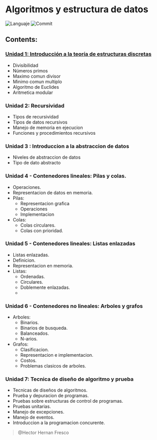 # Algoritmos y estructura de datos 
![Languaje](https://img.shields.io/github/languages/top/FrescoHAr/AyED) ![Commit](https://img.shields.io/github/last-commit/FrescoHAr/AyED)
## Contents:

### [Unidad 1: Introducción a la teoría de estructuras discretas](https://github.com/FrescoHAr/AyED/tree/master/src/Unidad_1)
- Divisibilidad
- Números primos
- Maximo comun divisor
- Minimo comun multiplo
- Algoritmo de Euclides
- Aritmetica modular

### Unidad 2: Recursividad
- Tipos de recursividad
- Tipos de datos recursivos
- Manejo de memoria en ejecucion
- Funciones y procedimientos recursivos

### Unidad 3 : Introduccion a la abstraccion de datos
- Niveles de abstraccion de datos
- Tipo de dato abstracto

### Unidad 4 - Contenedores lineales: Pilas y colas.
- Operaciones.
- Representacion de datos en memoria.
- Pilas:
  - Representacion grafica
  - Operaciones
  - Implementacion
- Colas:
  - Colas circulares.
  - Colas con prioridad.

### Unidad 5 - Contenedores lineales: Listas enlazadas
- Listas enlazadas.
- Definicion.
- Representacion en memoria.
- Listas:
  - Ordenadas.
  - Circulares.
  - Doblemente enlazadas.
  - 

### Unidad 6 - Contenedores no lineales: Arboles y grafos
- Arboles:
  - Binarios.
  - Binarios de busqueda.
  - Balanceados.
  - N-arios.
- Grafos:
  - Clasificacion.
  - Representacion e implementacion.
  - Costos.
  - Problemas clasicos de arboles.

### Unidad 7: Tecnica de diseño de algoritmo y prueba
- Tecnicas de diseños de algoritmos.
- Prueba y depuracion de programas.
- Pruebas sobre estructuras de control de programas.
- Pruebas unitarias.
- Manejo de excepciones.
- Manejo de eventos.
- Introduccion a la programacion concurente.


>@Hector Hernan Fresco
